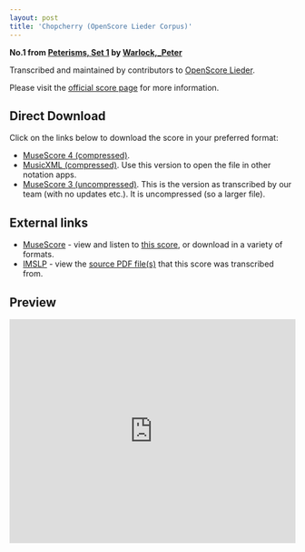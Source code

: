 ```yaml
---
layout: post
title: 'Chopcherry (OpenScore Lieder Corpus)'
---
```


__No.1 from [Peterisms, Set 1](https://fourscoreandmore.org/openscore/lieder/Warlock%2C_Peter/Peterisms%2C_Set_1/) by [Warlock,_Peter](https://fourscoreandmore.org/openscore/lieder/Warlock%2C_Peter)__

Transcribed and maintained by contributors to [OpenScore Lieder].

Please visit the [official score page] for more information.

[official score page]: https://musescore.com/openscore-lieder-corpus/scores/6447286
[OpenScore Lieder]: https://musescore.com/openscore-lieder-corpus

## Direct Download

Click on the links below to download the score in your preferred format:
- [MuseScore 4 (compressed)](https://fourscoreandmore.org/openscore/lieder/Warlock%2C_Peter/Peterisms%2C_Set_1/1_Chopcherry.mscz).
- [MusicXML (compressed)](https://fourscoreandmore.org/openscore/lieder/Warlock%2C_Peter/Peterisms%2C_Set_1/1_Chopcherry.mxl). Use this version to open the file in other notation apps.
- [MuseScore 3 (uncompressed)](https://raw.githubusercontent.com/OpenScore/Lieder/refs/heads/main/scores/Warlock%2C_Peter/Peterisms%2C_Set_1/1_Chopcherry/lc6447286.mscx). This is the version as transcribed by our team (with no updates etc.). It is uncompressed (so a larger file).

## External links

- [MuseScore] - view and listen to [this score][MuseScore], or download in a variety of formats.
- [IMSLP] - view the [source PDF file(s)][IMSLP] that this score was transcribed from.

[MuseScore]: https://musescore.com/score/6447286
[IMSLP]: https://imslp.org/wiki/Special:ReverseLookup/272293

## Preview

<iframe width="100%" height="394" src="https://musescore.com/openscore-lieder-corpus/scores/6447286/embed" frameborder="0" allowfullscreen allow="autoplay; fullscreen"></iframe>
